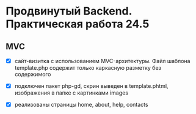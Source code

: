 # Продвинутый Backend. Практическая работа 24.5 #
## MVC ##

- [x] сайт-визитка с использованием MVC-архитектуры. Файл шаблона template.php содержит только каркасную разметку без содержимого
  
- [x] подключен пакет php-gd, скрин выведен в template.phtml, изображения в папке с картинками images
  
- [x] реализованы страницы home, about, help, contacts







